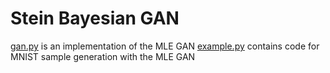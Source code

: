 # Stein Bayesian GAN

[gan.py](https://github.com/ysaibhargav/sbgan/blob/master/gan.py) is an implementation of the MLE GAN
[example.py](https://github.com/ysaibhargav/sbgan/blob/master/example.py) contains code for MNIST sample generation with the MLE GAN
